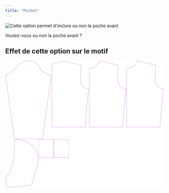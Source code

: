 ```yaml
---
title: "Pocket"
---
```


![Cette option permet d'inclure ou non la poche avant](./pocket.svg)

Voulez-vous ou non la poche avant ?

## Effet de cette option sur le motif

![Cette image montre l'effet de cette option en superposant plusieurs variantes qui ont une valeur différente pour cette option](huey_pocket_sample.svg "Effect of this option on the pattern")
